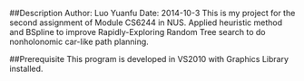 ##Description
Author: Luo Yuanfu
Date: 2014-10-3
This is my project for the second assignment of Module CS6244 in NUS. Applied 
heuristic method and BSpline to improve Rapidly-Exploring Random Tree search 
to do nonholonomic car-like path planning.

##Prerequisite
This program is developed in VS2010 with Graphics Library installed.